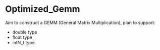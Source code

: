 # Optimized_Gemm
  Aim to construct a GEMM (General Matrix Multiplication), plan to support:
  + double type
  + float  type
  + intN_t type
